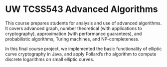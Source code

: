 # UW TCSS543 Advanced Algorithms
This course prepares students for analysis and use of advanced algorithms. It covers advanced graph, number theoretical (with applications to cryptography), approximation (with performance guarantees), and probabilistic algorithms, Turing machines, and NP-completeness.

In this final course project, we implemented the basic functionality of elliptic curve cryptography in Java, and apply Pollard’s rho algorithm to compute discrete logarithms on small elliptic curves.
